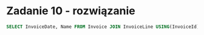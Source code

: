 # Zadanie 10 - rozwiązanie

```SQL
SELECT InvoiceDate, Name FROM Invoice JOIN InvoiceLine USING(InvoiceId) JOIN Track USING(TrackId);
```
